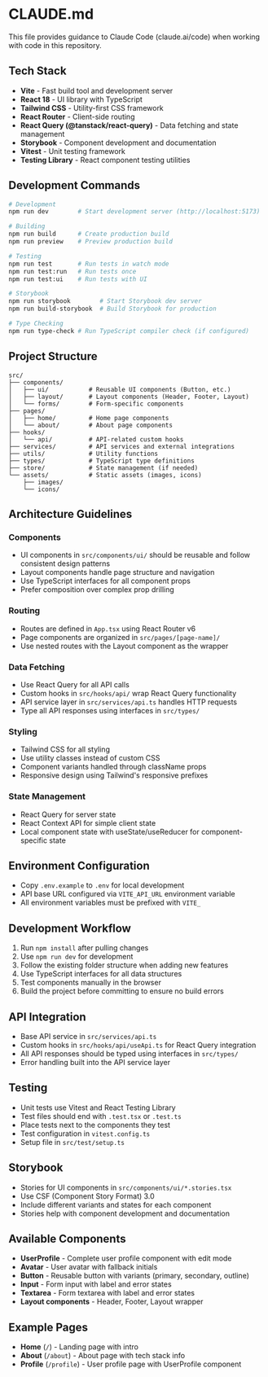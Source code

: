 # CLAUDE.md

This file provides guidance to Claude Code (claude.ai/code) when working with code in this repository.

## Tech Stack
- **Vite** - Fast build tool and development server
- **React 18** - UI library with TypeScript
- **Tailwind CSS** - Utility-first CSS framework
- **React Router** - Client-side routing
- **React Query (@tanstack/react-query)** - Data fetching and state management
- **Storybook** - Component development and documentation
- **Vitest** - Unit testing framework
- **Testing Library** - React component testing utilities

## Development Commands
```bash
# Development
npm run dev        # Start development server (http://localhost:5173)

# Building
npm run build      # Create production build
npm run preview    # Preview production build

# Testing
npm run test       # Run tests in watch mode
npm run test:run   # Run tests once
npm run test:ui    # Run tests with UI

# Storybook
npm run storybook        # Start Storybook dev server
npm run build-storybook  # Build Storybook for production

# Type Checking
npm run type-check # Run TypeScript compiler check (if configured)
```

## Project Structure
```
src/
├── components/
│   ├── ui/           # Reusable UI components (Button, etc.)
│   ├── layout/       # Layout components (Header, Footer, Layout)
│   └── forms/        # Form-specific components
├── pages/
│   ├── home/         # Home page components
│   └── about/        # About page components
├── hooks/
│   └── api/          # API-related custom hooks
├── services/         # API services and external integrations
├── utils/            # Utility functions
├── types/            # TypeScript type definitions
├── store/            # State management (if needed)
└── assets/           # Static assets (images, icons)
    ├── images/
    └── icons/
```

## Architecture Guidelines

### Components
- UI components in `src/components/ui/` should be reusable and follow consistent design patterns
- Layout components handle page structure and navigation
- Use TypeScript interfaces for all component props
- Prefer composition over complex prop drilling

### Routing
- Routes are defined in `App.tsx` using React Router v6
- Page components are organized in `src/pages/[page-name]/`
- Use nested routes with the Layout component as the wrapper

### Data Fetching
- Use React Query for all API calls
- Custom hooks in `src/hooks/api/` wrap React Query functionality
- API service layer in `src/services/api.ts` handles HTTP requests
- Type all API responses using interfaces in `src/types/`

### Styling
- Tailwind CSS for all styling
- Use utility classes instead of custom CSS
- Component variants handled through className props
- Responsive design using Tailwind's responsive prefixes

### State Management
- React Query for server state
- React Context API for simple client state
- Local component state with useState/useReducer for component-specific state

## Environment Configuration
- Copy `.env.example` to `.env` for local development
- API base URL configured via `VITE_API_URL` environment variable
- All environment variables must be prefixed with `VITE_`

## Development Workflow
1. Run `npm install` after pulling changes
2. Use `npm run dev` for development
3. Follow the existing folder structure when adding new features
4. Use TypeScript interfaces for all data structures
5. Test components manually in the browser
6. Build the project before committing to ensure no build errors

## API Integration
- Base API service in `src/services/api.ts`
- Custom hooks in `src/hooks/api/useApi.ts` for React Query integration
- All API responses should be typed using interfaces in `src/types/`
- Error handling built into the API service layer

## Testing
- Unit tests use Vitest and React Testing Library
- Test files should end with `.test.tsx` or `.test.ts`
- Place tests next to the components they test
- Test configuration in `vitest.config.ts`
- Setup file in `src/test/setup.ts`

## Storybook
- Stories for UI components in `src/components/ui/*.stories.tsx`
- Use CSF (Component Story Format) 3.0
- Include different variants and states for each component
- Stories help with component development and documentation

## Available Components
- **UserProfile** - Complete user profile component with edit mode
- **Avatar** - User avatar with fallback initials
- **Button** - Reusable button with variants (primary, secondary, outline)
- **Input** - Form input with label and error states
- **Textarea** - Form textarea with label and error states
- **Layout components** - Header, Footer, Layout wrapper

## Example Pages
- **Home** (`/`) - Landing page with intro
- **About** (`/about`) - About page with tech stack info  
- **Profile** (`/profile`) - User profile page with UserProfile component